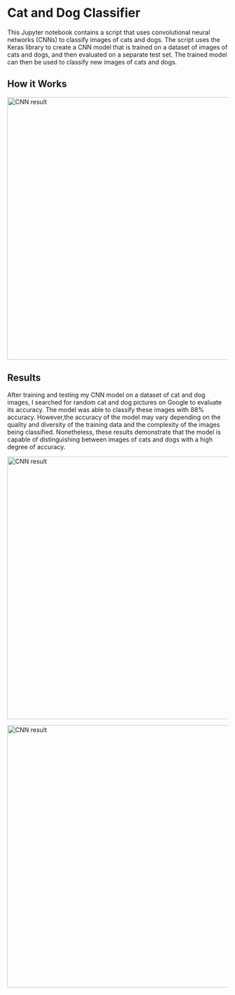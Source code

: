 <!DOCTYPE html>
<html lang="en">
<head>
    <meta charset="UTF-8">
</head>
<body>
    <h1>Cat and Dog Classifier</h1>
    <p>This Jupyter notebook contains a script that uses convolutional neural networks (CNNs) to classify images of cats and dogs. The script uses the Keras library to create a CNN model that is trained on a dataset of images of cats and dogs, and then evaluated on a separate test set. The trained model can then be used to classify new images of cats and dogs.</p>

<h2>How it Works</h2>
<p><img src="https://github.com/joyontadasjoy/Cat-Dog/raw/main/cnn_result.png" alt="CNN result" width="600">
</p>
<h2>Results</h2>
<p>After training and testing my CNN model on a dataset of cat and dog images, I searched for random cat and dog pictures on Google to evaluate its accuracy. The model was able to classify these images with 88% accuracy. However,the accuracy of the model may vary depending on the quality and diversity of the training data and the complexity of the images being classified. Nonetheless, these results demonstrate that the model is capable of distinguishing between images of cats and dogs with a high degree of accuracy.</p>
<p><img src="https://github.com/joyontadasjoy/Cat-Dog/blob/main/TEST1.JPG" alt="CNN result" width="600"></p>
<p><img src="https://github.com/joyontadasjoy/Cat-Dog/blob/main/test2.jpg" alt="CNN result" width="600"></p>



</body>
</html>





